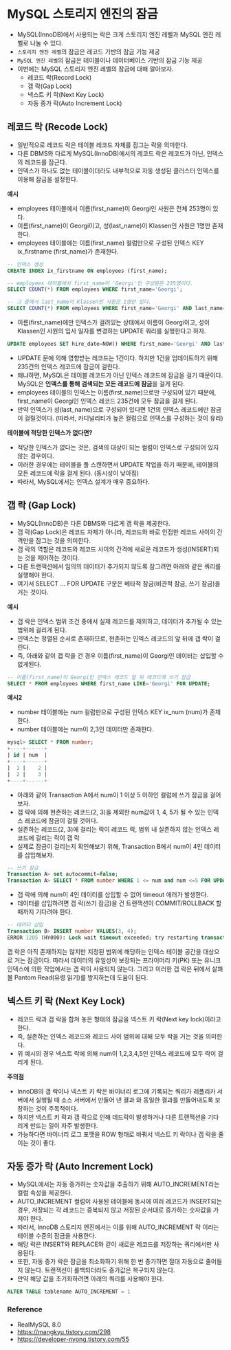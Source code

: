 # MySQL 스토리지 엔진의 잠금
* MySQL(InnoDB)에서 사용되는 락은 크게 스토리지 엔진 레벨과 MySQL 엔진 레벨로 나눌 수 있다.
* `스토리지 엔진 레벨`의 잠금은 레코드 기반의 잠금 기능 제공
* `MySQL 엔진 레벨`의 잠금은 테이블이나 데이터베이스 기반의 잠금 기능 제공
* 이번에는 MySQL 스토리지 엔진 레벨의 잠금에 대해 알아보자.
  * 레코드 락(Record Lock)
  * 갭 락(Gap Lock)
  * 넥스트 키 락(Next Key Lock)
  * 자동 증가 락(Auto Increment Lock)

## 레코드 락 (Recode Lock)
* 일반적으로 레코드 락은 테이블 레코드 자체를 잠그는 락을 의미한다.
* 다른 DBMS와 다르게 MySQL(InnoDB)에서의 레코드 락은 레코드가 아닌, 인덱스의 레코드를 잠근다.
* 인덱스가 하나도 없는 테이블이더라도 내부적으로 자동 생성된 클러스터 인덱스를 이용해 잠금을 설정한다.

**예시**
* employees 테이블에서 이름(first_name)이 Georgi인 사원은 전체 253명이 있다.
* 이름(first_name)이 Georgi이고, 성(last_name)이 Klassen인 사원은 1명만 존재한다.
* employees 테이블에는 이름(first_name) 컬럼만으로 구성된 인덱스 KEY ix_firstname (first_name)가 존재한다.
```sql
-- 인덱스 생성
CREATE INDEX ix_firstname ON employees (first_name);
```
```sql
-- employees 테이블에서 first_name이 'Georgi'인 구성원은 235명이다.
SELECT COUNT(*) FROM employees WHERE first_name='Georgi';

-- 그 중에서 last_name이 Klassen인 사원은 1명만 있다.
SELECT COUNT(*) FROM employees WHERE first_name='Georgi' AND last_name='Klassen';
```
* 이름(first_name)에만 인덱스가 걸려있는 상태에서 이름이 Georgi이고, 성이 Klassen인 사원의 입사 일자를 변경하는 UPDATE 쿼리를 실행한다고 하자.
```sql
UPDATE employees SET hire_date=NOW() WHERE first_name='Georgi' AND last_name='Klassen';
```
* UPDATE 문에 의해 영향받는 레코드는 1건이다. 하지만 1건을 업데이트하기 위해 235건의 인덱스 레코드에 잠금이 걸린다.
* 왜냐하면, MySQL은 테이블 레코드가 아닌 인덱스 레코드에 잠금을 걸기 때문이다. MySQL은 **인덱스를 통해 검색되는 모든 레코드에 잠금**을 걸게 된다.
* employees 테이블의 인덱스는 이름(first_name)으로만 구성되어 있기 때문에, first_name이 Georgi인 인덱스 레코드 235건에 모두 잠금을 걸게 된다.
* 만약 인덱스가 성(last_name)으로 구성되어 있다면 1건의 인덱스 레코드에만 잠금이 걸릴것이다. (따라서, 카디널리티가 높은 컬럼으로 인덱스를 구성하는 것이 유리)

**테이블에 적당한 인덱스가 없다면?**
* 적당한 인덱스가 없다는 것은, 검색의 대상이 되는 컬럼이 인덱스로 구성되어 있지 않는 경우이다.
* 이러한 경우에는 테이블을 풀 스캔하면서 UPDATE 작업을 하기 때문에, 테이블의 모든 레코드에 락을 걸게 된다. (동시성이 낮아짐)
* 따라서, MySQL에서는 인덱스 설계가 매우 중요하다.

## 갭 락 (Gap Lock)
* MySQL(InnoDB)은 다른 DBMS와 다르게 갭 락을 제공한다.
* 갭 락(Gap Lock)은 레코드 자체가 아니라, 레코드와 바로 인접한 레코드 사이의 간격만을 잠그는 것을 의미한다.
* 갭 락의 역할은 레코드와 레코드 사이의 간격에 새로운 레코드가 생성(INSERT)되는 것을 제어하는 것이다.
* 다른 트랜잭션에서 임의의 데이터가 추가되지 않도록 잠그려면 아래와 같은 쿼리를 실행해야 한다.
* 여기서 SELECT … FOR UPDATE 구문은 베타적 잠금(비관적 잠금, 쓰기 잠금)을 거는 것이다.

**예시**
* 갭 락은 인덱스 범위 조건 중에서 실제 레코드를 제외하고, 데이터가 추가될 수 있는 범위에 걸리게 된다.
* 인덱스는 정렬된 순서로 존재하므로, 현존하는 인덱스 레코드의 앞 뒤에 갭 락이 걸린다.
* 즉, 아래와 같이 갭 락을 건 경우 이름(first_name)이 Georgi인 데이터는 삽입할 수 없게된다.
```sql
-- 이름(first_name)이 Georgi인 인덱스 레코드 앞 뒤 레코드에 쓰기 잠금
SELECT * FROM employees WHERE first_name LIKE='Georgi' FOR UPDATE;
```

**예시2**
* number 테이블에는 num 컬럼만으로 구성된 인덱스 KEY ix_num (num)가 존재한다.
* number 테이블에는 num이 2,3인 데이터만 존재한다.
```sql
mysql> SELECT * FROM number;
+----+------+
| id | num  |
+----+------+
|  1 |    2 |
|  2 |    3 |
+----+------+
```
* 아래와 같이 Transaction A에서 num이 1 이상 5 이하인 컬럼에 쓰기 잠금을 걸어보자.
* 갭 락에 의해 현존하는 레코드(2, 3)을 제외한 num값이 1, 4, 5가 될 수 있는 인덱스 레코드에 잠금이 걸릴 것이다.
* 실존하는 레코드(2, 3)에 걸리는 락이 레코드 락, 범위 내 실존하지 않는 인덱스 레코드에 걸리는 락이 갭 락
* 실제로 잠금이 걸리는지 확인해보기 위해, Transaction B에서 num이 4인 데이터를 삽입해보자.
```sql
-- 쓰기 잠금
Transaction A> set autocommit=false;
Transaction A> SELECT * FROM number WHERE 1 <= num and num <=5 FOR UPDATE;
```
* 갭 락에 의해 num이 4인 데이터를 삽입할 수 없어 timeout 에러가 발생한다.
* 데이터를 삽입하려면 갭 락(쓰기 잠금)을 건 트랜잭션이 COMMIT/ROLLBACK 할 때까지 기다려야 한다.
```sql
-- 데이터 삽입
Transaction B> INSERT number VALUES(3, 4);
ERROR 1205 (HY000): Lock wait timeout exceeded; try restarting transaction
```

갭 락은 아직 존재하지는 않지만 지정된 범위에 해당하는 인덱스 테이블 공간을 대상으로 거는 잠금이다. 따라서 데이터의 유일성이 보장되는 프라이머리 키(PK) 또는 유니크 인덱스에 의한 작업에서는 갭 락이 사용되지 않는다. 그리고 이러한 갭 락은 뒤에서 살펴볼 Pantom Read(유령 읽기)를 방지하는데 도움이 된다.

## 넥스트 키 락 (Next Key Lock)
* 레코드 락과 갭 락을 합쳐 놓은 형태의 잠금을 넥스트 키 락(Next key lock)이라고 한다.
* 즉, 실존하는 인덱스 레코드와 레코드 사이 범위에 대해 모두 락을 거는 것을 의미한다.
* 위 예시의 경우 넥스트 락에 의해 num이 1,2,3,4,5인 인덱스 레코드에 모두 락이 걸리게 된다.

**주의점**
* InnoDB의 갭 락이나 넥스트 키 락은 바이너리 로그에 기록되는 쿼리가 레플리카 서버에서 실행될 때 소스 서버에서 만들어 낸 결과 와 동일한 결과를 만들어내도록 보장하는 것이 주목적이다.
* 하지만 넥스트 키 락과 갭 락으로 인해 데드락이 발생하거나 다른 트랜잭션을 기다리게 만드는 일이 자주 발생한다.
* 가능하다면 바이너리 로그 포맷을 ROW 형태로 바꿔서 넥스트 키 락이나 갭 락을 줄이는 것이 좋다.

## 자동 증가 락 (Auto Increment Lock) 
* MySQL에서는 자동 증가하는 숫자값을 추출하기 위해 AUTO_INCREMENT라는 컬럼 속성을 제공한다.
* AUTO_INCREMENT 컬럼이 사용된 테이블에 동시에 여러 레코드가 INSERT되는 경우, 저장되는 각 레코드는 중복되지 않고 저장된 순서대로 증가하는 숫자값을 가져야 한다.
* 따라서, InnoDB 스토리지 엔진에서는 이를 위해 AUTO_INCREMENT 락 이라는 테이블 수준의 잠금을 사용한다.
* 해당 락은 INSERT와 REPLACE와 같이 새로운 레코드를 저장하는 쿼리에서만 사용된다.
* 또한, 자동 증가 락은 잠금을 최소화하기 위해 한 번 증가하면 절대 자동으로 줄어들지 않는다. 트랜잭션이 롤백되더라도 증가값은 복구되지 않는다.
* 만약 해당 값을 초기화하려면 아래의 쿼리를 사용해야 한다.
```sql
ALTER TABLE tablename AUTO_INCREMENT = 1
```

### Reference
* RealMySQL 8.0
* https://mangkyu.tistory.com/298
* https://developer-nyong.tistory.com/55





